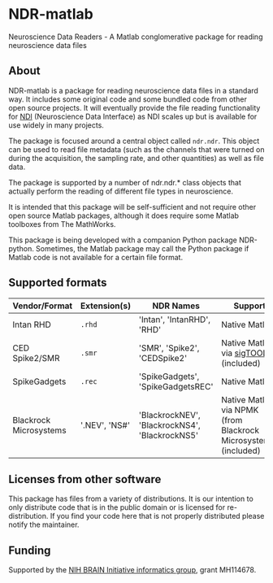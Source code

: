 # NDR-matlab

Neuroscience Data Readers - A Matlab conglomerative package for reading neuroscience data files

## About

NDR-matlab is a package for reading neuroscience data files in a standard way. It includes some original code and some bundled code from
other open source projects. It will eventually provide the file reading functionality for [NDI](http://ndi.vhlab.org) (Neuroscience Data Interface) as NDI scales up but is available for use widely in many projects.

The package is focused around a central object called `ndr.ndr`. This object can be used to read file metadata (such as the channels
that were turned on during the acquisition, the sampling rate, and other quantities) as well as file data.

The package is supported by a number of ndr.ndr.* class objects that actually perform the reading of different file types in neuroscience.

It is intended that this package will be self-sufficient and not require other open source Matlab packages, although it does require
some Matlab toolboxes from The MathWorks.

This package is being developed with a companion Python package NDR-python. Sometimes, the Matlab package may call the Python package if Matlab code is not available for a certain file format.

## Supported formats

| Vendor/Format | Extension(s) | NDR Names | Support | Notes |
| ----------- | ----------- | ---- | ---- | ---- | 
| Intan RHD | `.rhd` | 'Intan', 'IntanRHD', 'RHD' | Native Matlab | |
| CED Spike2/SMR | `.smr` | 'SMR', 'Spike2', 'CEDSpike2' | Native Matlab via [sigTOOL](http://sigtool.sourceforge.net/sigtool.html) (included) | |
| SpikeGadgets | `.rec` | 'SpikeGadgets', 'SpikeGadgetsREC' | Native Matlab | |
| Blackrock Microsystems | '.NEV', 'NS#' | 'BlackrockNEV', 'BlackrockNS4', 'BlackrockNS5' | Native Matlab via NPMK (from Blackrock Microsystems) (included) | |


## Licenses from other software

This package has files from a variety of distributions. It is our intention to only distribute code that is in the public domain or is licensed for re-distribution. If you find your code here that is not properly distributed please notify the maintainer.

## Funding

Supported by the [NIH BRAIN Initiative informatics group](https://braininitiative.nih.gov/brain-programs/informatics), grant MH114678.

